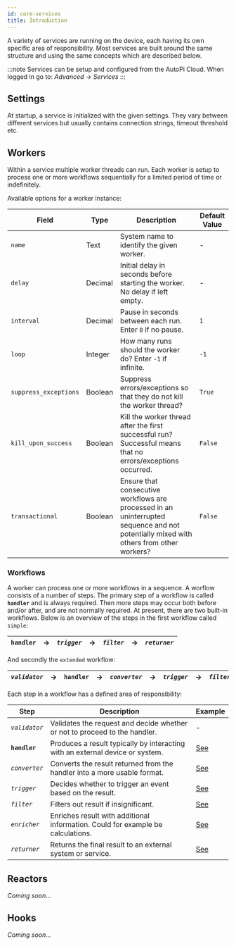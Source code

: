 ```yaml
---
id: core-services
title: Introduction
---
```


A variety of services are running on the device, each having its own specific area of responsibility. Most services are built around the same structure and using the same concepts which are described below.

:::note
Services can be setup and configured from the AutoPi Cloud. When logged in go to: _Advanced_ -> _Services_
:::

## Settings

At startup, a service is initialized with the given settings. They vary between different services but usually contains connection strings, timeout threshold etc.

## Workers

Within a service multiple worker threads can run. Each worker is setup to process one or more workflows sequentially for a limited period of time or indefinitely.

Available options for a worker instance:

| Field | Type | Description | Default Value |
| ------ | ------ | ------ | ------ |
| `name` | Text | System name to identify the given worker. | - |
| `delay` | Decimal | Initial delay in seconds before starting the worker. No delay if left empty. | - |
| `interval` | Decimal | Pause in seconds between each run. Enter `0` if no pause. | `1` |
| `loop` | Integer | How many runs should the worker do? Enter `-1` if infinite. | `-1` |
| `suppress_exceptions` | Boolean | Suppress errors/exceptions so that they do not kill the worker thread? | `True` |
| `kill_upon_success` | Boolean | Kill the worker thread after the first successful run? Successful means that no errors/exceptions occurred. | `False` |
| `transactional` | Boolean | Ensure that consecutive workflows are processed in an uninterrupted sequence and not potentially mixed with others from other workers? | `False` |

### Workflows

A worker can process one or more workflows in a sequence. A worflow consists of a number of steps. The primary step of a workflow is called __`handler`__ and is always required. Then more steps may occur both before and/or after, and are not normally required. At present, there are two built-in workflows. Below is an overview of the steps in the first workflow called `simple`:

| __`handler`__ | → | _`trigger`_ | → | _`filter`_ | → | _`returner`_ |
| ------ | ------ | ------ | ------ | ------ | ------ | ------ |

And secondly the `extended` workflow:

| _`validator`_ | → | __`handler`__ | → | _`converter`_ | → | _`trigger`_ | → | _`filter`_ | → | _`enricher`_ | → | _`returner`_ |
| ------ | ------ | ------ | ------ | ------ | ------ | ------ | ------ | ------ | ------ | ------ | ------ | ------ |

Each step in a workflow has a defined area of responsibility:

| Step | Description | Example |
| ------ | ------ | ------ |
| _`validator`_ | Validates the request and decide whether or not to proceed to the handler. | - |
| __`handler`__ | Produces a result typically by interacting with an external device or system. | [See](obd_manager.md#handlers) |
| _`converter`_ | Converts the result returned from the handler into a more usable format. | [See](obd_manager.md#converters) |
| _`trigger`_ | Decides whether to trigger an event based on the result. | [See](obd_manager.md#triggers) |
| _`filter`_ | Filters out result if insignificant. | [See](obd_manager.md#filters) |
| _`enricher`_ | Enriches result with additional information. Could for example be calculations. | [See](acc_manager.md#enrichers) |
| _`returner`_ | Returns the final result to an external system or service. | [See](../returners/_index.md) |



## Reactors

_Coming soon..._

## Hooks

_Coming soon..._
